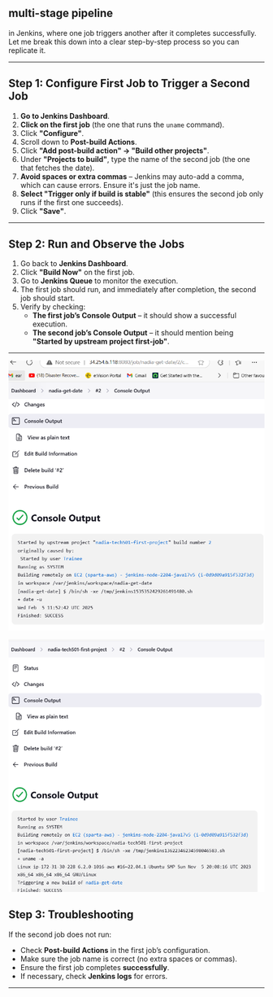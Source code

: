 ## **multi-stage pipeline**

in Jenkins, where one job triggers another after it completes successfully. Let me break this down into a clear step-by-step process so you can replicate it.

---

## **Step 1: Configure First Job to Trigger a Second Job**

1. **Go to Jenkins Dashboard**.
2. **Click on the first job** (the one that runs the `uname` command).
3. Click **"Configure"**.
4. Scroll down to **Post-build Actions**.
5. Click **"Add post-build action" → "Build other projects"**.
6. Under **"Projects to build"**, type the name of the second job (the one that fetches the date).
7. **Avoid spaces or extra commas** – Jenkins may auto-add a comma, which can cause errors. Ensure it's just the job name.
8. **Select "Trigger only if build is stable"** (this ensures the second job only runs if the first one succeeds).
9. Click **"Save"**.

---

## **Step 2: Run and Observe the Jobs**

1. Go back to **Jenkins Dashboard**.
2. Click **"Build Now"** on the first job.
3. Go to **Jenkins Queue** to monitor the execution.
4. The first job should run, and immediately after completion, the second job should start.
5. Verify by checking:
   - **The first job’s Console Output** – it should show a successful execution.
   - **The second job’s Console Output** – it should mention being **"Started by upstream project first-job"**.

---

![First-project](<Screenshot 2025-02-05 115838.png>)

![get date/time](<Screenshot 2025-02-05 115913.png>)

## **Step 3: Troubleshooting**

If the second job does not run:

- Check **Post-build Actions** in the first job’s configuration.
- Make sure the job name is correct (no extra spaces or commas).
- Ensure the first job completes **successfully**.
- If necessary, check **Jenkins logs** for errors.

---

##
